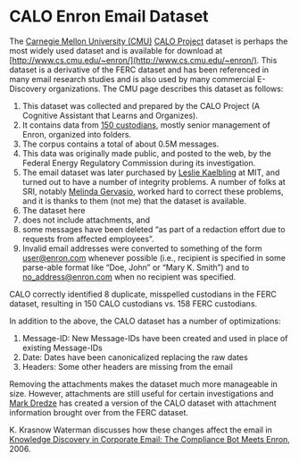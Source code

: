 # CALO Enron Email Dataset

The [Carnegie Mellon University (CMU)](http://www.cmu.edu/) [CALO Project](https://archived.ai.sri.com/project/CALO.html) dataset is perhaps the most widely used dataset and is available for download at [http://www.cs.cmu.edu/~enron/](http://www.cs.cmu.edu/~enron/). This dataset is a derivative of the FERC dataset and has been referenced in many email research studies and is also used by many commercial E-Discovery organizations. The CMU page describes this dataset as follows:

1. This dataset was collected and prepared by the CALO Project (A Cognitive Assistant that Learns and Organizes).
2. It contains data from [150 custodians](https://github.com/enrondata/enrondata/blob/master/data/misc/edrp_calo-enron_maildir-users.txt), mostly senior management of Enron, organized into folders.
3. The corpus contains a total of about 0.5M messages.
4. This data was originally made public, and posted to the web, by the Federal Energy Regulatory Commission during its investigation.
5. The email dataset was later purchased by [Leslie Kaelbling](http://people.csail.mit.edu/lpk/) at MIT, and turned out to have a number of integrity problems. A number of folks at SRI, notably [Melinda Gervasio](https://www.sri.com/people/melinda-gervasio/), worked hard to correct these problems, and it is thanks to them (not me) that the dataset is available.
6. The dataset here
  1. does not include attachments, and
  2. some messages have been deleted “as part of a redaction effort due to requests from affected employees”.
  3. Invalid email addresses were converted to something of the form user@enron.com whenever possible (i.e., recipient is specified in some parse-able format like “Doe, John” or “Mary K. Smith”) and to no_address@enron.com when no recipient was specified.

CALO correctly identified 8 duplicate, misspelled custodians in the FERC dataset, resulting in 150 CALO custodians vs. 158 FERC custodians.

In addition to the above, the CALO dataset has a number of optimizations:

1. Message-ID: New Message-IDs have been created and used in place of existing Message-IDs
2. Date: Dates have been canonicalized replacing the raw dates
3. Headers: Some other headers are missing from the email

Removing the attachments makes the dataset much more manageable in size. However, attachments are still useful for certain investigations and [Mark Dredze](http://www.cs.jhu.edu/~mdredze/) has created a version of the CALO dataset with attachment information brought over from the FERC dataset.

K. Krasnow Waterman discusses how these changes affect the email in [Knowledge Discovery in Corporate Email: The Compliance Bot Meets Enron](https://dspace.mit.edu/handle/1721.1/37574), 2006.
